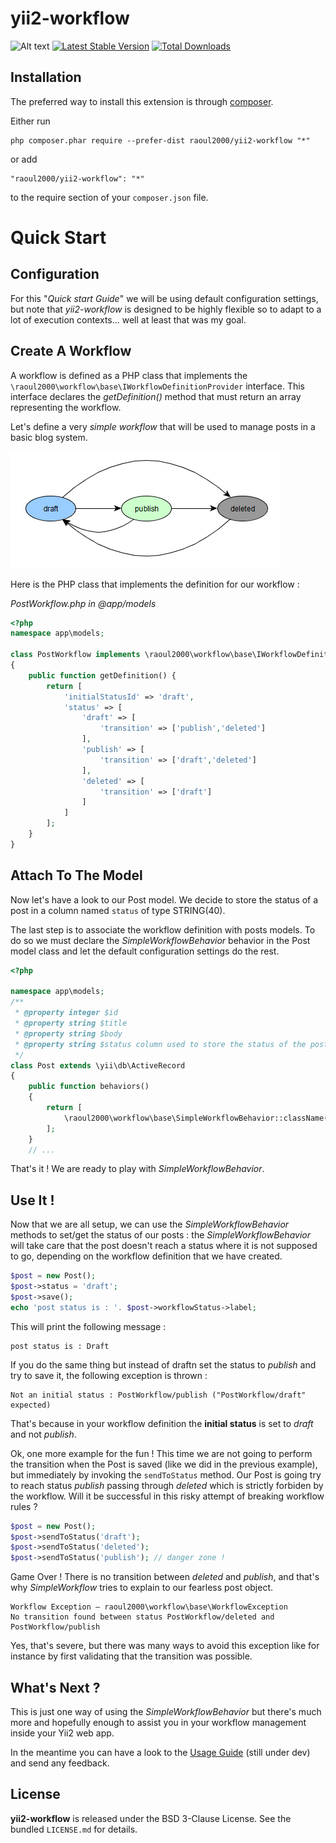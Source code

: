 # yii2-workflow

![Alt text](https://travis-ci.org/raoul2000/yii2-workflow.svg?branch=master "Optional title") 
[![Latest Stable Version](https://poser.pugx.org/raoul2000/yii2-workflow/v/dev.svg)](https://packagist.org/packages/raoul2000/yii2-workflow)
[![Total Downloads](https://poser.pugx.org/raoul2000/yii2-workflow/downloads.svg)](https://packagist.org/packages/raoul2000/yii2-workflow) 



## Installation

The preferred way to install this extension is through [composer](http://getcomposer.org/download/).

Either run

```
php composer.phar require --prefer-dist raoul2000/yii2-workflow "*"
```

or add

```
"raoul2000/yii2-workflow": "*"
```

to the require section of your `composer.json` file.

# Quick Start 

## Configuration

For this "*Quick start Guide*" we will be using default configuration settings, but note that *yii2-workflow* is designed to be highly
flexible so to adapt to a lot of execution contexts... well at least that was my goal.

## Create A Workflow
 
A workflow is defined as a PHP class that implements the `\raoul2000\workflow\base\IWorkflowDefinitionProvider` interface. This interface
declares the *getDefinition()* method that must return an array representing the workflow. 

Let's define a very *simple workflow* that will be used to manage posts in a basic blog system.

<img src="guide/images/workflow1.png"/>

Here is the PHP class that implements the definition for our workflow :

*PostWorkflow.php in @app/models*
```php
<?php
namespace app\models;

class PostWorkflow implements \raoul2000\workflow\base\IWorkflowDefinitionProvider 
{
	public function getDefinition() {
		return [
			'initialStatusId' => 'draft',
			'status' => [
				'draft' => [
					'transition' => ['publish','deleted']
				],
				'publish' => [
					'transition' => ['draft','deleted']
				],
				'deleted' => [
					'transition' => ['draft']
				]
			]
		];
	}
}
```

## Attach To The Model

Now let's have a look to our Post model. We decide to store the status of a post in a column named `status` of type STRING(40). 

The last step is to associate the workflow definition with posts models. To do so we must declare the *SimpleWorkflowBehavior* behavior 
in the Post model class and let the default configuration settings do the rest.
 
```php
<?php

namespace app\models;
/**
 * @property integer $id
 * @property string $title
 * @property string $body
 * @property string $status column used to store the status of the post
 */
class Post extends \yii\db\ActiveRecord
{
    public function behaviors()
    {
    	return [
			\raoul2000\workflow\base\SimpleWorkflowBehavior::className()
    	];
    }
    // ...
```

That's it ! We are ready to play with *SimpleWorkflowBehavior*.

## Use It !

Now that we are all setup, we can use the *SimpleWorkflowBehavior* methods to set/get the status of our posts : the *SimpleWorkflowBehavior* will 
take care that the post doesn't reach a status where it is not supposed to go, depending on the workflow definition that we have created.

```php
$post = new Post();
$post->status = 'draft';
$post->save();
echo 'post status is : '. $post->workflowStatus->label;
```
This will print the following message :

	post status is : Draft
	 
If you do the same thing but instead of draftn set the status to *publish* and try to save it, the following exception is thrown :

	Not an initial status : PostWorkflow/publish ("PostWorkflow/draft" expected)

That's because in your workflow definition the **initial status** is  set to *draft* and not *publish*.

Ok, one more example for the fun ! This time we are not going to perform the transition when the Post is saved (like we did in the previous
example), but immediately by invoking the `sendToStatus` method. Our Post is going try to reach status *publish* passing through *deleted* 
which is strictly forbiden by the workflow. Will it be successful in this risky attempt of breaking workflow rules ?   

```php
$post = new Post();
$post->sendToStatus('draft');
$post->sendToStatus('deleted');
$post->sendToStatus('publish');	// danger zone !
```

Game Over ! There is no transition between *deleted* and *publish*, and that's why *SimpleWorkflow* tries to explain to our
fearless post object.

	Workflow Exception – raoul2000\workflow\base\WorkflowException
	No transition found between status PostWorkflow/deleted and PostWorkflow/publish
	
Yes, that's severe, but there was many ways to avoid this exception like for instance by first validating that the transition was possible. 

## What's Next ?

This is just one way of using the *SimpleWorkflowBehavior* but there's much more and hopefully enough to assist you
in your workflow management inside your Yii2 web app.

In the meantime you can have a look to the [Usage Guide](guide) (still under dev) and send any feedback. 


License
-------

**yii2-workflow** is released under the BSD 3-Clause License. See the bundled `LICENSE.md` for details.
